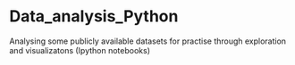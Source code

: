 # Data_analysis_Python
Analysing some publicly available datasets for practise through exploration and visualizatons (Ipython notebooks)
